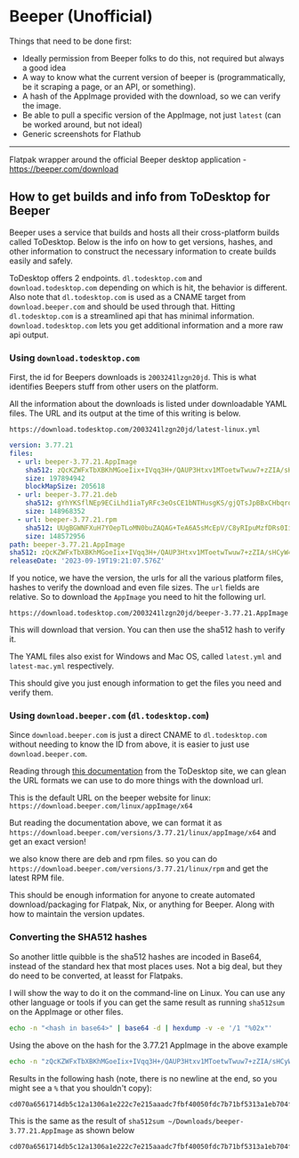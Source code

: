 # Beeper (Unofficial)

Things that need to be done first:

- Ideally permission from Beeper folks to do this, not required but always a good idea
- A way to know what the current version of beeper is (programmatically, be it scraping a page, or an API, or something).
- A hash of the AppImage provided with the download, so we can verify the image.
- Be able to pull a specific version of the AppImage, not just `latest` (can be worked around, but not ideal)
- Generic screenshots for Flathub

---

Flatpak wrapper around the official Beeper desktop application - https://beeper.com/download

## How to get builds and info from ToDesktop for Beeper

Beeper uses a service that builds and hosts all their cross-platform builds called ToDesktop. Below is the info on how to get versions, hashes, and other information to construct the necessary information to create builds easily and safely.

ToDesktop offers 2 endpoints. `dl.todesktop.com` and `download.todesktop.com` depending on which is hit, the behavior is different. Also note that `dl.todesktop.com` is used as a CNAME target from `download.beeper.com` and should be used through that. Hitting `dl.todesktop.com` is a streamlined api that has minimal information. `download.todesktop.com` lets you get additional information and a more raw api output.

### Using `download.todesktop.com`

First, the id for Beepers downloads is `2003241lzgn20jd`. This is what identifies Beepers stuff from other users on the platform.

All the information about the downloads is listed under downloadable YAML files. The URL and its output at the time of this writing is below.

`https://download.todesktop.com/2003241lzgn20jd/latest-linux.yml`

```yaml
version: 3.77.21
files:
  - url: beeper-3.77.21.AppImage
    sha512: zQcKZWFxTbXBKhMGoeIix+IVqq3H+/QAUP3Htxv1MToetwTwuw7+zZIA/sHCyW4BClUD+KcdVOuQs5OF/8BhfQ==
    size: 197894942
    blockMapSize: 205618
  - url: beeper-3.77.21.deb
    sha512: gYhYKSflNEp9ECiLhd1iaTyRFc3eOsCE1bNTHusgKS/gjQTsJpBBxCHbqrqFg5xdW6P83i0/JjJnG/aaAjAu9w==
    size: 148968352
  - url: beeper-3.77.21.rpm
    sha512: UUgBGWNFXuH7YOepTLoMN0buZAQAG+TeA6A5sMcEpV/C8yRIpuMzfDRs0IigGQjhNOFrI06AXvcxRMQrCQnjGg==
    size: 148572956
path: beeper-3.77.21.AppImage
sha512: zQcKZWFxTbXBKhMGoeIix+IVqq3H+/QAUP3Htxv1MToetwTwuw7+zZIA/sHCyW4BClUD+KcdVOuQs5OF/8BhfQ==
releaseDate: '2023-09-19T19:21:07.576Z'
```

If you notice, we have the version, the urls for all the various platform files, hashes to verify the download and even file sizes. The `url` fields are relative. So to download the `AppImage` you need to hit the following url.

`https://download.todesktop.com/2003241lzgn20jd/beeper-3.77.21.AppImage`

This will download that version. You can then use the sha512 hash to verify it.

The YAML files also exist for Windows and Mac OS, called `latest.yml` and `latest-mac.yml` respectively.

This should give you just enough information to get the files you need and verify them.

### Using `download.beeper.com` (`dl.todesktop.com`)

Since `download.beeper.com` is just a direct CNAME to `dl.todesktop.com` without needing to know the ID from above, it is easier to just use `download.beeper.com`.

Reading through [this documentation](https://www.todesktop.com/docs/recipes/download-links-from-your-website) from the ToDesktop site, we can glean the URL formats we can use to do more things with the download url.

This is the default URL on the beeper website for linux: `https://download.beeper.com/linux/appImage/x64`

But reading the documentation above, we can format it as `https://download.beeper.com/versions/3.77.21/linux/appImage/x64` and get an exact version!

we also know there are deb and rpm files. so you can do `https://download.beeper.com/versions/3.77.21/linux/rpm` and get the latest RPM file.

This should be enough information for anyone to create automated download/packaging for Flatpak, Nix, or anything for Beeper. Along with how to maintain the version updates.

### Converting the SHA512 hashes

So another little quibble is the sha512 hashes are incoded in Base64, instead of the standard hex that most places uses. Not a big deal, but they do need to be converted, at leasst for Flatpaks.

I will show the way to do it on the command-line on Linux. You can use any other language or tools if you can get the same result as running `sha512sum` on the AppImage or other files.

```sh
echo -n "<hash in base64>" | base64 -d | hexdump -v -e '/1 "%02x"'
```

Using the above on the hash for the 3.77.21 AppImage in the above example

```sh
echo -n "zQcKZWFxTbXBKhMGoeIix+IVqq3H+/QAUP3Htxv1MToetwTwuw7+zZIA/sHCyW4BClUD+KcdVOuQs5OF/8BhfQ==" | base64 -d | hexdump -v -e '/1 "%02x"'
```

Results in the following hash (note, there is no newline at the end, so you might see a `%` that you shouldn't copy):

```sh
cd070a6561714db5c12a1306a1e222c7e215aaadc7fbf40050fdc7b71bf5313a1eb704f0bb0efecd9200fec1c2c96e010a5503f8a71d54eb90b39385ffc0617d
```

This is the same as the result of `sha512sum ~/Downloads/beeper-3.77.21.AppImage` as shown below

```sh
cd070a6561714db5c12a1306a1e222c7e215aaadc7fbf40050fdc7b71bf5313a1eb704f0bb0efecd9200fec1c2c96e010a5503f8a71d54eb90b39385ffc0617d  /home/yulian/Downloads/beeper-3.77.21.AppImage
```
